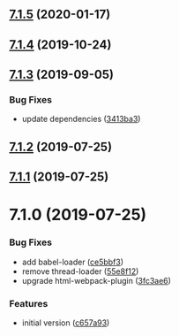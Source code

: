 ## [7.1.5](https://github.com/softwaregroup-bg/ut-form-jsonschema/compare/v7.1.4...v7.1.5) (2020-01-17)



## [7.1.4](https://github.com/softwaregroup-bg/ut-form-jsonschema/compare/v7.1.3...v7.1.4) (2019-10-24)



## [7.1.3](https://github.com/softwaregroup-bg/ut-form-jsonschema/compare/v7.1.2...v7.1.3) (2019-09-05)


### Bug Fixes

* update dependencies ([3413ba3](https://github.com/softwaregroup-bg/ut-form-jsonschema/commit/3413ba3))



## [7.1.2](https://github.com/softwaregroup-bg/ut-form-jsonschema/compare/v7.1.1...v7.1.2) (2019-07-25)



## [7.1.1](https://github.com/softwaregroup-bg/ut-form-jsonschema/compare/v7.1.0...v7.1.1) (2019-07-25)



# 7.1.0 (2019-07-25)


### Bug Fixes

* add babel-loader ([ce5bbf3](https://github.com/softwaregroup-bg/ut-form-jsonschema/commit/ce5bbf3))
* remove thread-loader ([55e8f12](https://github.com/softwaregroup-bg/ut-form-jsonschema/commit/55e8f12))
* upgrade html-webpack-plugin ([3fc3ae6](https://github.com/softwaregroup-bg/ut-form-jsonschema/commit/3fc3ae6))


### Features

* initial version ([c657a93](https://github.com/softwaregroup-bg/ut-form-jsonschema/commit/c657a93))



